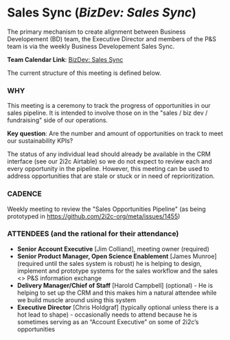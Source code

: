 # Sales Sync (_BizDev: Sales Sync_)

The primary mechanism to create alignment between Business Developement (BD) team, the Executive Director and members of the P&S team is via the weekly Business Developement Sales Sync.

**Team Calendar Link**: [BizDev: Sales Sync](https://calendar.google.com/calendar/event?action=TEMPLATE&tmeid=M2g5OW4wcjNxYW83NTY4NHY3NDMwdTRtNHJfMjAyNTAyMDVUMTkwMDAwWiBoY2FtcGJlbGxAMmkyYy5vcmc&tmsrc=hcampbell%402i2c.org&scp=ALL)

The current structure of this meeting is defined below.

### WHY

This meeting is a ceremony to track the progress of opportunities in our sales pipeline. It is intended to involve those on in the "sales / biz dev / fundraising" side of our operations.

**Key question**: Are the number and amount of opportunities on track to meet our sustainability KPIs?

The status of any individual lead should already be available in the CRM interface (see our 2i2c Airtable) so we do not expect to review each and every opportunity in the pipeline. However, this meeting can be used to address opportunities that are stale or stuck or in need of reprioritization.

### CADENCE

Weekly meeting to review the "Sales Opportunities Pipeline" (as being prototyped in https://github.com/2i2c-org/meta/issues/1455)

### ATTENDEES (and the rational for their attendance)

-   **Senior Account Executive** [Jim Colliand], meeting owner (required)
-   **Senior Product Manager, Open Science Enablement** [James Munroe] (required until the sales system is robust) he is helping to design, implement and prototype systems for the sales workflow and the sales <> P&S information exchange
-   **Delivery Manager/Chief of Staff** [Harold Campbell] (optional) - He is helping to set up the CRM and this makes him a natural attendee while we build muscle around using this system
-   **Executive Director** [Chris Holdgraf] (typically optional unless there is a hot lead to shape) - occasionally needs to attend because he is sometimes serving as an “Account Executive” on some of 2i2c’s opportunities
